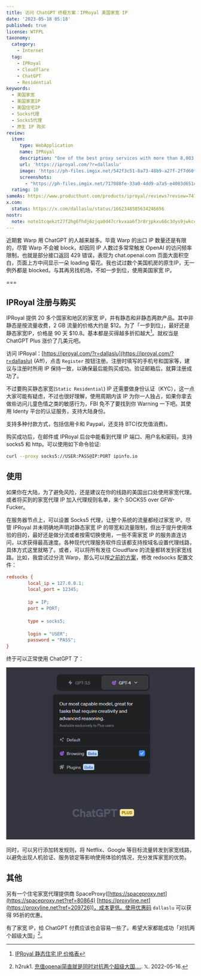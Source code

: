 ```yaml
---
title: 访问 ChatGPT 终极方案：IPRoyal 美国家宽 IP
date: '2023-05-18 05:18'
published: true
license: WTFPL
taxonomy:
  category:
    - Internet
  tag:
    - IPRoyal
    - Cloudflare
    - ChatGPT
    - Residential
keywords:
  - 美国家宽
  - 美国家宽IP
  - 美国住宅IP
  - Socks代理
  - Socks5代理
  - 原生 IP 购买
review:
  item:
     type: WebApplication
     name: IPRoyal
     description: "One of the best proxy services with more than 8,003,349 IP's"
     url: 'https://iproyal.com/?r=dallaslu'
     image: 'https://ph-files.imgix.net/542f3c51-8a73-48b9-a27f-2f7d60fa1b51.png'
     screenshots: 
       - "https://ph-files.imgix.net/717088fe-33a0-4dd9-a7a5-e4003d651c47.png"
  rating: 10
sameAs: https://www.producthunt.com/products/iproyal/reviews?review=747126
x.com:
  status: https://x.com/dallaslu/status/1662348585634246656
nostr:
  note: note1tcqekzt27f2hg6fhdj6zjqa0d47crkvxaa6f3r8rjpkxu66c3dys9jwkcc
---
```


近期套 Warp 用 ChatGPT 的人越来越多。毕竟 Warp 的出口 IP 数量还是有限的，尽管 Warp 不会被 block，却因同 IP 人数过多常常触发 OpenAI 的访问频率限制，也就是部分接口返回 429 错误，表现为 chat.openai.com 页面大面积空白，页面上方中间显示一朵 loading 菊花。我也试过数个美国机房的原生IP，无一例外都是 blocked。与其再另找机场，不如一步到位，使用美国家宽 IP。

===

## IPRoyal 注册与购买

IPRoyal 提供 20 多个国家和地区的家宽 IP，并有静态和非静态两款产品。其中非静态是按流量收费，2 GB 流量的价格大约是 \$12。为了「一步到位」，最好还是静态家宽IP，价格是 90 天 \$10.8。基本都是买得越多折扣越大[^iproyal-pricing-static]。就权当是 ChatGPT Plus 涨价了几美元吧。

访问 IPRoyal：[https://iproyal.com/?r=dallaslu](https://iproyal.com/?r=dallaslu) (Aff)，点击 `Register` 按钮注册。注册时填写的手机号和国家等，建议与注册时所用 IP 保持一致，以确保最后能购买成功。验证邮箱后，就算注册成功了。

不过要购买静态家宽(`Static Residential`) IP 还需要做身份认证（KYC），这一点大家可能有疑虑，不过也很好理解，使用周期内该 IP 为你一人独占，如果你拿去做些访问儿童色情之类的敏感行为，FBI 免不了要找到你 Warning 一下吧。其使用 Identy 平台的认证服务，支持大陆身份。

支持多种付款方式，包括信用卡和 Paypal，还支持 BTC(仅充值消费)。

购买成功后，在邮件或 IPRoyal 后台中能看到代理 IP 端口、用户名和密码，支持 socks5 和 http。可以使用如下命令验证:

```bash
curl --proxy socks5://USER:PASS@IP:PORT ipinfo.io
```

## 使用

如果你在大陆，为了避免风险，还是建议在你的线路的美国出口处使用家宽代理。或者将买到的家宽代理 IP 加入代理规则名单，来个 SOCKS5 over GFW-Fucker。

在服务器节点上，可以设置 Socks5 代理，让整个系统的流量都经过家宽 IP。尽管 IPRoyal 并未明确地声明对静态家宽 IP 的带宽和流量限制，但出于提升使用体验的目的，最好还是做分流或者按需切换使用，一些不需家宽 IP 的服务直连访问，以求获得最高速度。各种现代代理服务软件应该都支持按域名设置代理线路，具体方式这里就略了。或者，可以将所有发往 Cloudflare 的流量都转发到家宽线路。比如，我尝试过分流 Warp，那么可以按[之前的方案](/redirect-cloudflare-traffic-back-to-warp/)，修改 redsocks 配置文件：

```ini showLineNumbers
redsocks {
        local_ip = 127.0.0.1;
        local_port = 12345;

        ip = IP;
        port = PORT;

        type = socks5;

        login = "USER";
        password = "PASS";
}
```

终于可以正常使用 ChatGPT 了：

![ChatGPT Plus Works](./chatgpt-plus.png)

同时，可以另行添加转发规则，将 Netflix、Google 等目标流量转发到家宽线路，以避免出现人机验证、服务锁定等影响使用体验的情况，充分发挥家宽的优势。

## 其他

另有一个住宅家宽代理提供商 SpaceProxy([https://spaceproxy.net](https://spaceproxy.net?ref=80864) [https://proxyline.net](https://proxyline.net?ref=209726))，成本更低。使用优惠码 `dallaslu` 可以获得 95折的优惠。

有了家宽 IP，给 ChatGPT 付费应该也会容易一些了。希望大家都能成功「对抗两个超级大国」[^super-two]。

[^iproyal-pricing-static]: [IPRoyal 静态住宅 IP 价格表](https://iproyal.com/pricing/static-residential-proxies/)
[^super-two]: h2ruk1. [充值openai简直就是同时对抗两个超级大国....](https://x.com/h2ruk1/status/1658362135037239297). 𝕏. 2022-05-16.